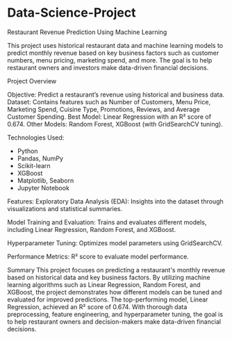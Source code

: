 # Data-Science-Project

Restaurant Revenue Prediction Using Machine Learning

This project uses historical restaurant data and machine learning models to predict monthly revenue based on key business factors such as customer numbers, menu pricing, marketing spend, and more. The goal is to help restaurant owners and investors make data-driven financial decisions.

Project Overview

Objective: Predict a restaurant’s revenue using historical and business data.
Dataset: Contains features such as Number of Customers, Menu Price, Marketing Spend, Cuisine Type, Promotions, Reviews, and Average Customer Spending.
Best Model: Linear Regression with an R² score of 0.674.
Other Models: Random Forest, XGBoost (with GridSearchCV tuning).

Technologies Used:

- Python
- Pandas, NumPy
- Scikit-learn
- XGBoost
- Matplotlib, Seaborn
- Jupyter Notebook

Features:
Exploratory Data Analysis (EDA): Insights into the dataset through visualizations and statistical summaries.

Model Training and Evaluation: Trains and evaluates different models, including Linear Regression, Random Forest, and XGBoost.

Hyperparameter Tuning: Optimizes model parameters using GridSearchCV.

Performance Metrics: R² score to evaluate model performance.


Summary
This project focuses on predicting a restaurant's monthly revenue based on historical data and key business factors. By utilizing machine learning algorithms such as Linear Regression, Random Forest, and XGBoost, the project demonstrates how different models can be tuned and evaluated for improved predictions. The top-performing model, Linear Regression, achieved an R² score of 0.674. With thorough data preprocessing, feature engineering, and hyperparameter tuning, the goal is to help restaurant owners and decision-makers make data-driven financial decisions.

